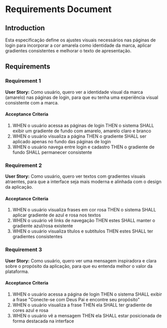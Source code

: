 # Requirements Document

## Introduction

Esta especificação define os ajustes visuais necessários nas páginas de login para incorporar a cor amarela como identidade da marca, aplicar gradientes consistentes e melhorar o texto de apresentação.

## Requirements

### Requirement 1

**User Story:** Como usuário, quero ver a identidade visual da marca (amarelo) nas páginas de login, para que eu tenha uma experiência visual consistente com a marca.

#### Acceptance Criteria

1. WHEN o usuário acessa as páginas de login THEN o sistema SHALL exibir um gradiente de fundo com amarelo, amarelo claro e branco
2. WHEN o usuário visualiza a página THEN o gradiente SHALL ser aplicado apenas no fundo das páginas de login
3. WHEN o usuário navega entre login e cadastro THEN o gradiente de fundo SHALL permanecer consistente

### Requirement 2

**User Story:** Como usuário, quero ver textos com gradientes visuais atraentes, para que a interface seja mais moderna e alinhada com o design da aplicação.

#### Acceptance Criteria

1. WHEN o usuário visualiza frases em cor rosa THEN o sistema SHALL aplicar gradiente de azul e rosa nos textos
2. WHEN o usuário vê links de navegação THEN estes SHALL manter o gradiente azul/rosa existente
3. WHEN o usuário visualiza títulos e subtítulos THEN estes SHALL ter gradientes consistentes

### Requirement 3

**User Story:** Como usuário, quero ver uma mensagem inspiradora e clara sobre o propósito da aplicação, para que eu entenda melhor o valor da plataforma.

#### Acceptance Criteria

1. WHEN o usuário acessa a página de login THEN o sistema SHALL exibir a frase "Conecte-se com Deus Pai e encontre seu propósito"
2. WHEN o usuário visualiza a frase THEN ela SHALL ter gradiente de cores azul e rosa
3. WHEN o usuário vê a mensagem THEN ela SHALL estar posicionada de forma destacada na interface